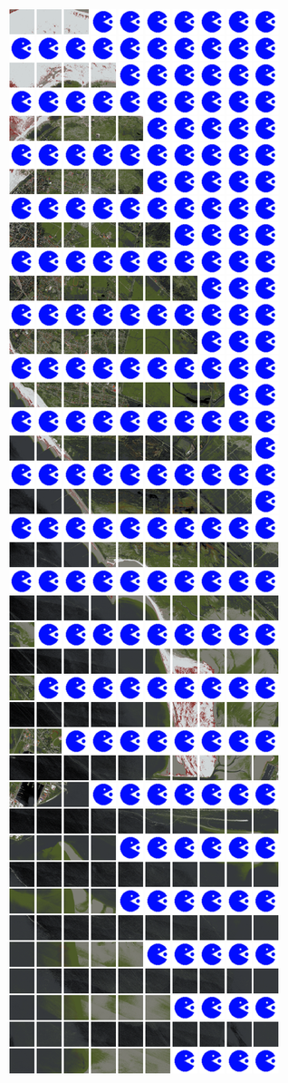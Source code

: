 <html>
<div>
<img src="https://github.com/HakkaTjakka/NL_TILE_MAP/blob/main/18/652/-1074/r.6520.-10740.png" height="44" width="44">
<img src="https://github.com/HakkaTjakka/NL_TILE_MAP/blob/main/18/652/-1074/r.6521.-10740.png" height="44" width="44">
<img src="https://github.com/HakkaTjakka/NL_TILE_MAP/blob/main/18/652/-1074/r.6522.-10740.png" height="44" width="44">
<img src="https://github.com/HakkaTjakka/NL_TILE_MAP/blob/main/source.png" height="44" width="44">
<img src="https://github.com/HakkaTjakka/NL_TILE_MAP/blob/main/source.png" height="44" width="44">
<img src="https://github.com/HakkaTjakka/NL_TILE_MAP/blob/main/source.png" height="44" width="44">
<img src="https://github.com/HakkaTjakka/NL_TILE_MAP/blob/main/source.png" height="44" width="44">
<img src="https://github.com/HakkaTjakka/NL_TILE_MAP/blob/main/source.png" height="44" width="44">
<img src="https://github.com/HakkaTjakka/NL_TILE_MAP/blob/main/source.png" height="44" width="44">
<img src="https://github.com/HakkaTjakka/NL_TILE_MAP/blob/main/source.png" height="44" width="44">
<img src="https://github.com/HakkaTjakka/NL_TILE_MAP/blob/main/source.png" height="44" width="44">
<img src="https://github.com/HakkaTjakka/NL_TILE_MAP/blob/main/source.png" height="44" width="44">
<img src="https://github.com/HakkaTjakka/NL_TILE_MAP/blob/main/source.png" height="44" width="44">
<img src="https://github.com/HakkaTjakka/NL_TILE_MAP/blob/main/source.png" height="44" width="44">
<img src="https://github.com/HakkaTjakka/NL_TILE_MAP/blob/main/source.png" height="44" width="44">
<img src="https://github.com/HakkaTjakka/NL_TILE_MAP/blob/main/source.png" height="44" width="44">
<img src="https://github.com/HakkaTjakka/NL_TILE_MAP/blob/main/source.png" height="44" width="44">
<img src="https://github.com/HakkaTjakka/NL_TILE_MAP/blob/main/source.png" height="44" width="44">
<img src="https://github.com/HakkaTjakka/NL_TILE_MAP/blob/main/source.png" height="44" width="44">
<img src="https://github.com/HakkaTjakka/NL_TILE_MAP/blob/main/source.png" height="44" width="44">
<br>
<img src="https://github.com/HakkaTjakka/NL_TILE_MAP/blob/main/18/652/-1074/r.6520.-10739.png" height="44" width="44">
<img src="https://github.com/HakkaTjakka/NL_TILE_MAP/blob/main/18/652/-1074/r.6521.-10739.png" height="44" width="44">
<img src="https://github.com/HakkaTjakka/NL_TILE_MAP/blob/main/18/652/-1074/r.6522.-10739.png" height="44" width="44">
<img src="https://github.com/HakkaTjakka/NL_TILE_MAP/blob/main/18/652/-1074/r.6523.-10739.png" height="44" width="44">
<img src="https://github.com/HakkaTjakka/NL_TILE_MAP/blob/main/source.png" height="44" width="44">
<img src="https://github.com/HakkaTjakka/NL_TILE_MAP/blob/main/source.png" height="44" width="44">
<img src="https://github.com/HakkaTjakka/NL_TILE_MAP/blob/main/source.png" height="44" width="44">
<img src="https://github.com/HakkaTjakka/NL_TILE_MAP/blob/main/source.png" height="44" width="44">
<img src="https://github.com/HakkaTjakka/NL_TILE_MAP/blob/main/source.png" height="44" width="44">
<img src="https://github.com/HakkaTjakka/NL_TILE_MAP/blob/main/source.png" height="44" width="44">
<img src="https://github.com/HakkaTjakka/NL_TILE_MAP/blob/main/source.png" height="44" width="44">
<img src="https://github.com/HakkaTjakka/NL_TILE_MAP/blob/main/source.png" height="44" width="44">
<img src="https://github.com/HakkaTjakka/NL_TILE_MAP/blob/main/source.png" height="44" width="44">
<img src="https://github.com/HakkaTjakka/NL_TILE_MAP/blob/main/source.png" height="44" width="44">
<img src="https://github.com/HakkaTjakka/NL_TILE_MAP/blob/main/source.png" height="44" width="44">
<img src="https://github.com/HakkaTjakka/NL_TILE_MAP/blob/main/source.png" height="44" width="44">
<img src="https://github.com/HakkaTjakka/NL_TILE_MAP/blob/main/source.png" height="44" width="44">
<img src="https://github.com/HakkaTjakka/NL_TILE_MAP/blob/main/source.png" height="44" width="44">
<img src="https://github.com/HakkaTjakka/NL_TILE_MAP/blob/main/source.png" height="44" width="44">
<img src="https://github.com/HakkaTjakka/NL_TILE_MAP/blob/main/source.png" height="44" width="44">
<br>
<img src="https://github.com/HakkaTjakka/NL_TILE_MAP/blob/main/18/652/-1074/r.6520.-10738.png" height="44" width="44">
<img src="https://github.com/HakkaTjakka/NL_TILE_MAP/blob/main/18/652/-1074/r.6521.-10738.png" height="44" width="44">
<img src="https://github.com/HakkaTjakka/NL_TILE_MAP/blob/main/18/652/-1074/r.6522.-10738.png" height="44" width="44">
<img src="https://github.com/HakkaTjakka/NL_TILE_MAP/blob/main/18/652/-1074/r.6523.-10738.png" height="44" width="44">
<img src="https://github.com/HakkaTjakka/NL_TILE_MAP/blob/main/18/652/-1074/r.6524.-10738.png" height="44" width="44">
<img src="https://github.com/HakkaTjakka/NL_TILE_MAP/blob/main/source.png" height="44" width="44">
<img src="https://github.com/HakkaTjakka/NL_TILE_MAP/blob/main/source.png" height="44" width="44">
<img src="https://github.com/HakkaTjakka/NL_TILE_MAP/blob/main/source.png" height="44" width="44">
<img src="https://github.com/HakkaTjakka/NL_TILE_MAP/blob/main/source.png" height="44" width="44">
<img src="https://github.com/HakkaTjakka/NL_TILE_MAP/blob/main/source.png" height="44" width="44">
<img src="https://github.com/HakkaTjakka/NL_TILE_MAP/blob/main/source.png" height="44" width="44">
<img src="https://github.com/HakkaTjakka/NL_TILE_MAP/blob/main/source.png" height="44" width="44">
<img src="https://github.com/HakkaTjakka/NL_TILE_MAP/blob/main/source.png" height="44" width="44">
<img src="https://github.com/HakkaTjakka/NL_TILE_MAP/blob/main/source.png" height="44" width="44">
<img src="https://github.com/HakkaTjakka/NL_TILE_MAP/blob/main/source.png" height="44" width="44">
<img src="https://github.com/HakkaTjakka/NL_TILE_MAP/blob/main/source.png" height="44" width="44">
<img src="https://github.com/HakkaTjakka/NL_TILE_MAP/blob/main/source.png" height="44" width="44">
<img src="https://github.com/HakkaTjakka/NL_TILE_MAP/blob/main/source.png" height="44" width="44">
<img src="https://github.com/HakkaTjakka/NL_TILE_MAP/blob/main/source.png" height="44" width="44">
<img src="https://github.com/HakkaTjakka/NL_TILE_MAP/blob/main/source.png" height="44" width="44">
<br>
<img src="https://github.com/HakkaTjakka/NL_TILE_MAP/blob/main/18/652/-1074/r.6520.-10737.png" height="44" width="44">
<img src="https://github.com/HakkaTjakka/NL_TILE_MAP/blob/main/18/652/-1074/r.6521.-10737.png" height="44" width="44">
<img src="https://github.com/HakkaTjakka/NL_TILE_MAP/blob/main/18/652/-1074/r.6522.-10737.png" height="44" width="44">
<img src="https://github.com/HakkaTjakka/NL_TILE_MAP/blob/main/18/652/-1074/r.6523.-10737.png" height="44" width="44">
<img src="https://github.com/HakkaTjakka/NL_TILE_MAP/blob/main/18/652/-1074/r.6524.-10737.png" height="44" width="44">
<img src="https://github.com/HakkaTjakka/NL_TILE_MAP/blob/main/source.png" height="44" width="44">
<img src="https://github.com/HakkaTjakka/NL_TILE_MAP/blob/main/source.png" height="44" width="44">
<img src="https://github.com/HakkaTjakka/NL_TILE_MAP/blob/main/source.png" height="44" width="44">
<img src="https://github.com/HakkaTjakka/NL_TILE_MAP/blob/main/source.png" height="44" width="44">
<img src="https://github.com/HakkaTjakka/NL_TILE_MAP/blob/main/source.png" height="44" width="44">
<img src="https://github.com/HakkaTjakka/NL_TILE_MAP/blob/main/source.png" height="44" width="44">
<img src="https://github.com/HakkaTjakka/NL_TILE_MAP/blob/main/source.png" height="44" width="44">
<img src="https://github.com/HakkaTjakka/NL_TILE_MAP/blob/main/source.png" height="44" width="44">
<img src="https://github.com/HakkaTjakka/NL_TILE_MAP/blob/main/source.png" height="44" width="44">
<img src="https://github.com/HakkaTjakka/NL_TILE_MAP/blob/main/source.png" height="44" width="44">
<img src="https://github.com/HakkaTjakka/NL_TILE_MAP/blob/main/source.png" height="44" width="44">
<img src="https://github.com/HakkaTjakka/NL_TILE_MAP/blob/main/source.png" height="44" width="44">
<img src="https://github.com/HakkaTjakka/NL_TILE_MAP/blob/main/source.png" height="44" width="44">
<img src="https://github.com/HakkaTjakka/NL_TILE_MAP/blob/main/source.png" height="44" width="44">
<img src="https://github.com/HakkaTjakka/NL_TILE_MAP/blob/main/source.png" height="44" width="44">
<br>
<img src="https://github.com/HakkaTjakka/NL_TILE_MAP/blob/main/18/652/-1074/r.6520.-10736.png" height="44" width="44">
<img src="https://github.com/HakkaTjakka/NL_TILE_MAP/blob/main/18/652/-1074/r.6521.-10736.png" height="44" width="44">
<img src="https://github.com/HakkaTjakka/NL_TILE_MAP/blob/main/18/652/-1074/r.6522.-10736.png" height="44" width="44">
<img src="https://github.com/HakkaTjakka/NL_TILE_MAP/blob/main/18/652/-1074/r.6523.-10736.png" height="44" width="44">
<img src="https://github.com/HakkaTjakka/NL_TILE_MAP/blob/main/18/652/-1074/r.6524.-10736.png" height="44" width="44">
<img src="https://github.com/HakkaTjakka/NL_TILE_MAP/blob/main/18/652/-1074/r.6525.-10736.png" height="44" width="44">
<img src="https://github.com/HakkaTjakka/NL_TILE_MAP/blob/main/source.png" height="44" width="44">
<img src="https://github.com/HakkaTjakka/NL_TILE_MAP/blob/main/source.png" height="44" width="44">
<img src="https://github.com/HakkaTjakka/NL_TILE_MAP/blob/main/source.png" height="44" width="44">
<img src="https://github.com/HakkaTjakka/NL_TILE_MAP/blob/main/source.png" height="44" width="44">
<img src="https://github.com/HakkaTjakka/NL_TILE_MAP/blob/main/source.png" height="44" width="44">
<img src="https://github.com/HakkaTjakka/NL_TILE_MAP/blob/main/source.png" height="44" width="44">
<img src="https://github.com/HakkaTjakka/NL_TILE_MAP/blob/main/source.png" height="44" width="44">
<img src="https://github.com/HakkaTjakka/NL_TILE_MAP/blob/main/source.png" height="44" width="44">
<img src="https://github.com/HakkaTjakka/NL_TILE_MAP/blob/main/source.png" height="44" width="44">
<img src="https://github.com/HakkaTjakka/NL_TILE_MAP/blob/main/source.png" height="44" width="44">
<img src="https://github.com/HakkaTjakka/NL_TILE_MAP/blob/main/source.png" height="44" width="44">
<img src="https://github.com/HakkaTjakka/NL_TILE_MAP/blob/main/source.png" height="44" width="44">
<img src="https://github.com/HakkaTjakka/NL_TILE_MAP/blob/main/source.png" height="44" width="44">
<img src="https://github.com/HakkaTjakka/NL_TILE_MAP/blob/main/source.png" height="44" width="44">
<br>
<img src="https://github.com/HakkaTjakka/NL_TILE_MAP/blob/main/18/652/-1074/r.6520.-10735.png" height="44" width="44">
<img src="https://github.com/HakkaTjakka/NL_TILE_MAP/blob/main/18/652/-1074/r.6521.-10735.png" height="44" width="44">
<img src="https://github.com/HakkaTjakka/NL_TILE_MAP/blob/main/18/652/-1074/r.6522.-10735.png" height="44" width="44">
<img src="https://github.com/HakkaTjakka/NL_TILE_MAP/blob/main/18/652/-1074/r.6523.-10735.png" height="44" width="44">
<img src="https://github.com/HakkaTjakka/NL_TILE_MAP/blob/main/18/652/-1074/r.6524.-10735.png" height="44" width="44">
<img src="https://github.com/HakkaTjakka/NL_TILE_MAP/blob/main/18/652/-1074/r.6525.-10735.png" height="44" width="44">
<img src="https://github.com/HakkaTjakka/NL_TILE_MAP/blob/main/18/652/-1074/r.6526.-10735.png" height="44" width="44">
<img src="https://github.com/HakkaTjakka/NL_TILE_MAP/blob/main/source.png" height="44" width="44">
<img src="https://github.com/HakkaTjakka/NL_TILE_MAP/blob/main/source.png" height="44" width="44">
<img src="https://github.com/HakkaTjakka/NL_TILE_MAP/blob/main/source.png" height="44" width="44">
<img src="https://github.com/HakkaTjakka/NL_TILE_MAP/blob/main/source.png" height="44" width="44">
<img src="https://github.com/HakkaTjakka/NL_TILE_MAP/blob/main/source.png" height="44" width="44">
<img src="https://github.com/HakkaTjakka/NL_TILE_MAP/blob/main/source.png" height="44" width="44">
<img src="https://github.com/HakkaTjakka/NL_TILE_MAP/blob/main/source.png" height="44" width="44">
<img src="https://github.com/HakkaTjakka/NL_TILE_MAP/blob/main/source.png" height="44" width="44">
<img src="https://github.com/HakkaTjakka/NL_TILE_MAP/blob/main/source.png" height="44" width="44">
<img src="https://github.com/HakkaTjakka/NL_TILE_MAP/blob/main/source.png" height="44" width="44">
<img src="https://github.com/HakkaTjakka/NL_TILE_MAP/blob/main/source.png" height="44" width="44">
<img src="https://github.com/HakkaTjakka/NL_TILE_MAP/blob/main/source.png" height="44" width="44">
<img src="https://github.com/HakkaTjakka/NL_TILE_MAP/blob/main/source.png" height="44" width="44">
<br>
<img src="https://github.com/HakkaTjakka/NL_TILE_MAP/blob/main/18/652/-1074/r.6520.-10734.png" height="44" width="44">
<img src="https://github.com/HakkaTjakka/NL_TILE_MAP/blob/main/18/652/-1074/r.6521.-10734.png" height="44" width="44">
<img src="https://github.com/HakkaTjakka/NL_TILE_MAP/blob/main/18/652/-1074/r.6522.-10734.png" height="44" width="44">
<img src="https://github.com/HakkaTjakka/NL_TILE_MAP/blob/main/18/652/-1074/r.6523.-10734.png" height="44" width="44">
<img src="https://github.com/HakkaTjakka/NL_TILE_MAP/blob/main/18/652/-1074/r.6524.-10734.png" height="44" width="44">
<img src="https://github.com/HakkaTjakka/NL_TILE_MAP/blob/main/18/652/-1074/r.6525.-10734.png" height="44" width="44">
<img src="https://github.com/HakkaTjakka/NL_TILE_MAP/blob/main/18/652/-1074/r.6526.-10734.png" height="44" width="44">
<img src="https://github.com/HakkaTjakka/NL_TILE_MAP/blob/main/source.png" height="44" width="44">
<img src="https://github.com/HakkaTjakka/NL_TILE_MAP/blob/main/source.png" height="44" width="44">
<img src="https://github.com/HakkaTjakka/NL_TILE_MAP/blob/main/source.png" height="44" width="44">
<img src="https://github.com/HakkaTjakka/NL_TILE_MAP/blob/main/source.png" height="44" width="44">
<img src="https://github.com/HakkaTjakka/NL_TILE_MAP/blob/main/source.png" height="44" width="44">
<img src="https://github.com/HakkaTjakka/NL_TILE_MAP/blob/main/source.png" height="44" width="44">
<img src="https://github.com/HakkaTjakka/NL_TILE_MAP/blob/main/source.png" height="44" width="44">
<img src="https://github.com/HakkaTjakka/NL_TILE_MAP/blob/main/source.png" height="44" width="44">
<img src="https://github.com/HakkaTjakka/NL_TILE_MAP/blob/main/source.png" height="44" width="44">
<img src="https://github.com/HakkaTjakka/NL_TILE_MAP/blob/main/source.png" height="44" width="44">
<img src="https://github.com/HakkaTjakka/NL_TILE_MAP/blob/main/source.png" height="44" width="44">
<img src="https://github.com/HakkaTjakka/NL_TILE_MAP/blob/main/source.png" height="44" width="44">
<img src="https://github.com/HakkaTjakka/NL_TILE_MAP/blob/main/source.png" height="44" width="44">
<br>
<img src="https://github.com/HakkaTjakka/NL_TILE_MAP/blob/main/18/652/-1074/r.6520.-10733.png" height="44" width="44">
<img src="https://github.com/HakkaTjakka/NL_TILE_MAP/blob/main/18/652/-1074/r.6521.-10733.png" height="44" width="44">
<img src="https://github.com/HakkaTjakka/NL_TILE_MAP/blob/main/18/652/-1074/r.6522.-10733.png" height="44" width="44">
<img src="https://github.com/HakkaTjakka/NL_TILE_MAP/blob/main/18/652/-1074/r.6523.-10733.png" height="44" width="44">
<img src="https://github.com/HakkaTjakka/NL_TILE_MAP/blob/main/18/652/-1074/r.6524.-10733.png" height="44" width="44">
<img src="https://github.com/HakkaTjakka/NL_TILE_MAP/blob/main/18/652/-1074/r.6525.-10733.png" height="44" width="44">
<img src="https://github.com/HakkaTjakka/NL_TILE_MAP/blob/main/18/652/-1074/r.6526.-10733.png" height="44" width="44">
<img src="https://github.com/HakkaTjakka/NL_TILE_MAP/blob/main/18/652/-1074/r.6527.-10733.png" height="44" width="44">
<img src="https://github.com/HakkaTjakka/NL_TILE_MAP/blob/main/source.png" height="44" width="44">
<img src="https://github.com/HakkaTjakka/NL_TILE_MAP/blob/main/source.png" height="44" width="44">
<img src="https://github.com/HakkaTjakka/NL_TILE_MAP/blob/main/source.png" height="44" width="44">
<img src="https://github.com/HakkaTjakka/NL_TILE_MAP/blob/main/source.png" height="44" width="44">
<img src="https://github.com/HakkaTjakka/NL_TILE_MAP/blob/main/source.png" height="44" width="44">
<img src="https://github.com/HakkaTjakka/NL_TILE_MAP/blob/main/source.png" height="44" width="44">
<img src="https://github.com/HakkaTjakka/NL_TILE_MAP/blob/main/source.png" height="44" width="44">
<img src="https://github.com/HakkaTjakka/NL_TILE_MAP/blob/main/source.png" height="44" width="44">
<img src="https://github.com/HakkaTjakka/NL_TILE_MAP/blob/main/source.png" height="44" width="44">
<img src="https://github.com/HakkaTjakka/NL_TILE_MAP/blob/main/source.png" height="44" width="44">
<img src="https://github.com/HakkaTjakka/NL_TILE_MAP/blob/main/source.png" height="44" width="44">
<img src="https://github.com/HakkaTjakka/NL_TILE_MAP/blob/main/source.png" height="44" width="44">
<br>
<img src="https://github.com/HakkaTjakka/NL_TILE_MAP/blob/main/18/652/-1074/r.6520.-10732.png" height="44" width="44">
<img src="https://github.com/HakkaTjakka/NL_TILE_MAP/blob/main/18/652/-1074/r.6521.-10732.png" height="44" width="44">
<img src="https://github.com/HakkaTjakka/NL_TILE_MAP/blob/main/18/652/-1074/r.6522.-10732.png" height="44" width="44">
<img src="https://github.com/HakkaTjakka/NL_TILE_MAP/blob/main/18/652/-1074/r.6523.-10732.png" height="44" width="44">
<img src="https://github.com/HakkaTjakka/NL_TILE_MAP/blob/main/18/652/-1074/r.6524.-10732.png" height="44" width="44">
<img src="https://github.com/HakkaTjakka/NL_TILE_MAP/blob/main/18/652/-1074/r.6525.-10732.png" height="44" width="44">
<img src="https://github.com/HakkaTjakka/NL_TILE_MAP/blob/main/18/652/-1074/r.6526.-10732.png" height="44" width="44">
<img src="https://github.com/HakkaTjakka/NL_TILE_MAP/blob/main/18/652/-1074/r.6527.-10732.png" height="44" width="44">
<img src="https://github.com/HakkaTjakka/NL_TILE_MAP/blob/main/18/652/-1074/r.6528.-10732.png" height="44" width="44">
<img src="https://github.com/HakkaTjakka/NL_TILE_MAP/blob/main/source.png" height="44" width="44">
<img src="https://github.com/HakkaTjakka/NL_TILE_MAP/blob/main/source.png" height="44" width="44">
<img src="https://github.com/HakkaTjakka/NL_TILE_MAP/blob/main/source.png" height="44" width="44">
<img src="https://github.com/HakkaTjakka/NL_TILE_MAP/blob/main/source.png" height="44" width="44">
<img src="https://github.com/HakkaTjakka/NL_TILE_MAP/blob/main/source.png" height="44" width="44">
<img src="https://github.com/HakkaTjakka/NL_TILE_MAP/blob/main/source.png" height="44" width="44">
<img src="https://github.com/HakkaTjakka/NL_TILE_MAP/blob/main/source.png" height="44" width="44">
<img src="https://github.com/HakkaTjakka/NL_TILE_MAP/blob/main/source.png" height="44" width="44">
<img src="https://github.com/HakkaTjakka/NL_TILE_MAP/blob/main/source.png" height="44" width="44">
<img src="https://github.com/HakkaTjakka/NL_TILE_MAP/blob/main/source.png" height="44" width="44">
<img src="https://github.com/HakkaTjakka/NL_TILE_MAP/blob/main/source.png" height="44" width="44">
<br>
<img src="https://github.com/HakkaTjakka/NL_TILE_MAP/blob/main/18/652/-1074/r.6520.-10731.png" height="44" width="44">
<img src="https://github.com/HakkaTjakka/NL_TILE_MAP/blob/main/18/652/-1074/r.6521.-10731.png" height="44" width="44">
<img src="https://github.com/HakkaTjakka/NL_TILE_MAP/blob/main/18/652/-1074/r.6522.-10731.png" height="44" width="44">
<img src="https://github.com/HakkaTjakka/NL_TILE_MAP/blob/main/18/652/-1074/r.6523.-10731.png" height="44" width="44">
<img src="https://github.com/HakkaTjakka/NL_TILE_MAP/blob/main/18/652/-1074/r.6524.-10731.png" height="44" width="44">
<img src="https://github.com/HakkaTjakka/NL_TILE_MAP/blob/main/18/652/-1074/r.6525.-10731.png" height="44" width="44">
<img src="https://github.com/HakkaTjakka/NL_TILE_MAP/blob/main/18/652/-1074/r.6526.-10731.png" height="44" width="44">
<img src="https://github.com/HakkaTjakka/NL_TILE_MAP/blob/main/18/652/-1074/r.6527.-10731.png" height="44" width="44">
<img src="https://github.com/HakkaTjakka/NL_TILE_MAP/blob/main/18/652/-1074/r.6528.-10731.png" height="44" width="44">
<img src="https://github.com/HakkaTjakka/NL_TILE_MAP/blob/main/source.png" height="44" width="44">
<img src="https://github.com/HakkaTjakka/NL_TILE_MAP/blob/main/source.png" height="44" width="44">
<img src="https://github.com/HakkaTjakka/NL_TILE_MAP/blob/main/source.png" height="44" width="44">
<img src="https://github.com/HakkaTjakka/NL_TILE_MAP/blob/main/source.png" height="44" width="44">
<img src="https://github.com/HakkaTjakka/NL_TILE_MAP/blob/main/source.png" height="44" width="44">
<img src="https://github.com/HakkaTjakka/NL_TILE_MAP/blob/main/source.png" height="44" width="44">
<img src="https://github.com/HakkaTjakka/NL_TILE_MAP/blob/main/source.png" height="44" width="44">
<img src="https://github.com/HakkaTjakka/NL_TILE_MAP/blob/main/source.png" height="44" width="44">
<img src="https://github.com/HakkaTjakka/NL_TILE_MAP/blob/main/source.png" height="44" width="44">
<img src="https://github.com/HakkaTjakka/NL_TILE_MAP/blob/main/source.png" height="44" width="44">
<img src="https://github.com/HakkaTjakka/NL_TILE_MAP/blob/main/source.png" height="44" width="44">
<br>
<img src="https://github.com/HakkaTjakka/NL_TILE_MAP/blob/main/18/652/-1073/r.6520.-10730.png" height="44" width="44">
<img src="https://github.com/HakkaTjakka/NL_TILE_MAP/blob/main/18/652/-1073/r.6521.-10730.png" height="44" width="44">
<img src="https://github.com/HakkaTjakka/NL_TILE_MAP/blob/main/18/652/-1073/r.6522.-10730.png" height="44" width="44">
<img src="https://github.com/HakkaTjakka/NL_TILE_MAP/blob/main/18/652/-1073/r.6523.-10730.png" height="44" width="44">
<img src="https://github.com/HakkaTjakka/NL_TILE_MAP/blob/main/18/652/-1073/r.6524.-10730.png" height="44" width="44">
<img src="https://github.com/HakkaTjakka/NL_TILE_MAP/blob/main/18/652/-1073/r.6525.-10730.png" height="44" width="44">
<img src="https://github.com/HakkaTjakka/NL_TILE_MAP/blob/main/18/652/-1073/r.6526.-10730.png" height="44" width="44">
<img src="https://github.com/HakkaTjakka/NL_TILE_MAP/blob/main/18/652/-1073/r.6527.-10730.png" height="44" width="44">
<img src="https://github.com/HakkaTjakka/NL_TILE_MAP/blob/main/18/652/-1073/r.6528.-10730.png" height="44" width="44">
<img src="https://github.com/HakkaTjakka/NL_TILE_MAP/blob/main/18/652/-1073/r.6529.-10730.png" height="44" width="44">
<img src="https://github.com/HakkaTjakka/NL_TILE_MAP/blob/main/source.png" height="44" width="44">
<img src="https://github.com/HakkaTjakka/NL_TILE_MAP/blob/main/source.png" height="44" width="44">
<img src="https://github.com/HakkaTjakka/NL_TILE_MAP/blob/main/source.png" height="44" width="44">
<img src="https://github.com/HakkaTjakka/NL_TILE_MAP/blob/main/source.png" height="44" width="44">
<img src="https://github.com/HakkaTjakka/NL_TILE_MAP/blob/main/source.png" height="44" width="44">
<img src="https://github.com/HakkaTjakka/NL_TILE_MAP/blob/main/source.png" height="44" width="44">
<img src="https://github.com/HakkaTjakka/NL_TILE_MAP/blob/main/source.png" height="44" width="44">
<img src="https://github.com/HakkaTjakka/NL_TILE_MAP/blob/main/source.png" height="44" width="44">
<img src="https://github.com/HakkaTjakka/NL_TILE_MAP/blob/main/source.png" height="44" width="44">
<img src="https://github.com/HakkaTjakka/NL_TILE_MAP/blob/main/source.png" height="44" width="44">
<br>
<img src="https://github.com/HakkaTjakka/NL_TILE_MAP/blob/main/18/652/-1073/r.6520.-10729.png" height="44" width="44">
<img src="https://github.com/HakkaTjakka/NL_TILE_MAP/blob/main/18/652/-1073/r.6521.-10729.png" height="44" width="44">
<img src="https://github.com/HakkaTjakka/NL_TILE_MAP/blob/main/18/652/-1073/r.6522.-10729.png" height="44" width="44">
<img src="https://github.com/HakkaTjakka/NL_TILE_MAP/blob/main/18/652/-1073/r.6523.-10729.png" height="44" width="44">
<img src="https://github.com/HakkaTjakka/NL_TILE_MAP/blob/main/18/652/-1073/r.6524.-10729.png" height="44" width="44">
<img src="https://github.com/HakkaTjakka/NL_TILE_MAP/blob/main/18/652/-1073/r.6525.-10729.png" height="44" width="44">
<img src="https://github.com/HakkaTjakka/NL_TILE_MAP/blob/main/18/652/-1073/r.6526.-10729.png" height="44" width="44">
<img src="https://github.com/HakkaTjakka/NL_TILE_MAP/blob/main/18/652/-1073/r.6527.-10729.png" height="44" width="44">
<img src="https://github.com/HakkaTjakka/NL_TILE_MAP/blob/main/18/652/-1073/r.6528.-10729.png" height="44" width="44">
<img src="https://github.com/HakkaTjakka/NL_TILE_MAP/blob/main/18/652/-1073/r.6529.-10729.png" height="44" width="44">
<img src="https://github.com/HakkaTjakka/NL_TILE_MAP/blob/main/18/653/-1073/r.6530.-10729.png" height="44" width="44">
<img src="https://github.com/HakkaTjakka/NL_TILE_MAP/blob/main/source.png" height="44" width="44">
<img src="https://github.com/HakkaTjakka/NL_TILE_MAP/blob/main/source.png" height="44" width="44">
<img src="https://github.com/HakkaTjakka/NL_TILE_MAP/blob/main/source.png" height="44" width="44">
<img src="https://github.com/HakkaTjakka/NL_TILE_MAP/blob/main/source.png" height="44" width="44">
<img src="https://github.com/HakkaTjakka/NL_TILE_MAP/blob/main/source.png" height="44" width="44">
<img src="https://github.com/HakkaTjakka/NL_TILE_MAP/blob/main/source.png" height="44" width="44">
<img src="https://github.com/HakkaTjakka/NL_TILE_MAP/blob/main/source.png" height="44" width="44">
<img src="https://github.com/HakkaTjakka/NL_TILE_MAP/blob/main/source.png" height="44" width="44">
<img src="https://github.com/HakkaTjakka/NL_TILE_MAP/blob/main/source.png" height="44" width="44">
<br>
<img src="https://github.com/HakkaTjakka/NL_TILE_MAP/blob/main/18/652/-1073/r.6520.-10728.png" height="44" width="44">
<img src="https://github.com/HakkaTjakka/NL_TILE_MAP/blob/main/18/652/-1073/r.6521.-10728.png" height="44" width="44">
<img src="https://github.com/HakkaTjakka/NL_TILE_MAP/blob/main/18/652/-1073/r.6522.-10728.png" height="44" width="44">
<img src="https://github.com/HakkaTjakka/NL_TILE_MAP/blob/main/18/652/-1073/r.6523.-10728.png" height="44" width="44">
<img src="https://github.com/HakkaTjakka/NL_TILE_MAP/blob/main/18/652/-1073/r.6524.-10728.png" height="44" width="44">
<img src="https://github.com/HakkaTjakka/NL_TILE_MAP/blob/main/18/652/-1073/r.6525.-10728.png" height="44" width="44">
<img src="https://github.com/HakkaTjakka/NL_TILE_MAP/blob/main/18/652/-1073/r.6526.-10728.png" height="44" width="44">
<img src="https://github.com/HakkaTjakka/NL_TILE_MAP/blob/main/18/652/-1073/r.6527.-10728.png" height="44" width="44">
<img src="https://github.com/HakkaTjakka/NL_TILE_MAP/blob/main/18/652/-1073/r.6528.-10728.png" height="44" width="44">
<img src="https://github.com/HakkaTjakka/NL_TILE_MAP/blob/main/18/652/-1073/r.6529.-10728.png" height="44" width="44">
<img src="https://github.com/HakkaTjakka/NL_TILE_MAP/blob/main/18/653/-1073/r.6530.-10728.png" height="44" width="44">
<img src="https://github.com/HakkaTjakka/NL_TILE_MAP/blob/main/source.png" height="44" width="44">
<img src="https://github.com/HakkaTjakka/NL_TILE_MAP/blob/main/source.png" height="44" width="44">
<img src="https://github.com/HakkaTjakka/NL_TILE_MAP/blob/main/source.png" height="44" width="44">
<img src="https://github.com/HakkaTjakka/NL_TILE_MAP/blob/main/source.png" height="44" width="44">
<img src="https://github.com/HakkaTjakka/NL_TILE_MAP/blob/main/source.png" height="44" width="44">
<img src="https://github.com/HakkaTjakka/NL_TILE_MAP/blob/main/source.png" height="44" width="44">
<img src="https://github.com/HakkaTjakka/NL_TILE_MAP/blob/main/source.png" height="44" width="44">
<img src="https://github.com/HakkaTjakka/NL_TILE_MAP/blob/main/source.png" height="44" width="44">
<img src="https://github.com/HakkaTjakka/NL_TILE_MAP/blob/main/source.png" height="44" width="44">
<br>
<img src="https://github.com/HakkaTjakka/NL_TILE_MAP/blob/main/18/652/-1073/r.6520.-10727.png" height="44" width="44">
<img src="https://github.com/HakkaTjakka/NL_TILE_MAP/blob/main/18/652/-1073/r.6521.-10727.png" height="44" width="44">
<img src="https://github.com/HakkaTjakka/NL_TILE_MAP/blob/main/18/652/-1073/r.6522.-10727.png" height="44" width="44">
<img src="https://github.com/HakkaTjakka/NL_TILE_MAP/blob/main/18/652/-1073/r.6523.-10727.png" height="44" width="44">
<img src="https://github.com/HakkaTjakka/NL_TILE_MAP/blob/main/18/652/-1073/r.6524.-10727.png" height="44" width="44">
<img src="https://github.com/HakkaTjakka/NL_TILE_MAP/blob/main/18/652/-1073/r.6525.-10727.png" height="44" width="44">
<img src="https://github.com/HakkaTjakka/NL_TILE_MAP/blob/main/18/652/-1073/r.6526.-10727.png" height="44" width="44">
<img src="https://github.com/HakkaTjakka/NL_TILE_MAP/blob/main/18/652/-1073/r.6527.-10727.png" height="44" width="44">
<img src="https://github.com/HakkaTjakka/NL_TILE_MAP/blob/main/18/652/-1073/r.6528.-10727.png" height="44" width="44">
<img src="https://github.com/HakkaTjakka/NL_TILE_MAP/blob/main/18/652/-1073/r.6529.-10727.png" height="44" width="44">
<img src="https://github.com/HakkaTjakka/NL_TILE_MAP/blob/main/18/653/-1073/r.6530.-10727.png" height="44" width="44">
<img src="https://github.com/HakkaTjakka/NL_TILE_MAP/blob/main/18/653/-1073/r.6531.-10727.png" height="44" width="44">
<img src="https://github.com/HakkaTjakka/NL_TILE_MAP/blob/main/source.png" height="44" width="44">
<img src="https://github.com/HakkaTjakka/NL_TILE_MAP/blob/main/source.png" height="44" width="44">
<img src="https://github.com/HakkaTjakka/NL_TILE_MAP/blob/main/source.png" height="44" width="44">
<img src="https://github.com/HakkaTjakka/NL_TILE_MAP/blob/main/source.png" height="44" width="44">
<img src="https://github.com/HakkaTjakka/NL_TILE_MAP/blob/main/source.png" height="44" width="44">
<img src="https://github.com/HakkaTjakka/NL_TILE_MAP/blob/main/source.png" height="44" width="44">
<img src="https://github.com/HakkaTjakka/NL_TILE_MAP/blob/main/source.png" height="44" width="44">
<img src="https://github.com/HakkaTjakka/NL_TILE_MAP/blob/main/source.png" height="44" width="44">
<br>
<img src="https://github.com/HakkaTjakka/NL_TILE_MAP/blob/main/18/652/-1073/r.6520.-10726.png" height="44" width="44">
<img src="https://github.com/HakkaTjakka/NL_TILE_MAP/blob/main/18/652/-1073/r.6521.-10726.png" height="44" width="44">
<img src="https://github.com/HakkaTjakka/NL_TILE_MAP/blob/main/18/652/-1073/r.6522.-10726.png" height="44" width="44">
<img src="https://github.com/HakkaTjakka/NL_TILE_MAP/blob/main/18/652/-1073/r.6523.-10726.png" height="44" width="44">
<img src="https://github.com/HakkaTjakka/NL_TILE_MAP/blob/main/18/652/-1073/r.6524.-10726.png" height="44" width="44">
<img src="https://github.com/HakkaTjakka/NL_TILE_MAP/blob/main/18/652/-1073/r.6525.-10726.png" height="44" width="44">
<img src="https://github.com/HakkaTjakka/NL_TILE_MAP/blob/main/18/652/-1073/r.6526.-10726.png" height="44" width="44">
<img src="https://github.com/HakkaTjakka/NL_TILE_MAP/blob/main/18/652/-1073/r.6527.-10726.png" height="44" width="44">
<img src="https://github.com/HakkaTjakka/NL_TILE_MAP/blob/main/18/652/-1073/r.6528.-10726.png" height="44" width="44">
<img src="https://github.com/HakkaTjakka/NL_TILE_MAP/blob/main/18/652/-1073/r.6529.-10726.png" height="44" width="44">
<img src="https://github.com/HakkaTjakka/NL_TILE_MAP/blob/main/18/653/-1073/r.6530.-10726.png" height="44" width="44">
<img src="https://github.com/HakkaTjakka/NL_TILE_MAP/blob/main/18/653/-1073/r.6531.-10726.png" height="44" width="44">
<img src="https://github.com/HakkaTjakka/NL_TILE_MAP/blob/main/18/653/-1073/r.6532.-10726.png" height="44" width="44">
<img src="https://github.com/HakkaTjakka/NL_TILE_MAP/blob/main/source.png" height="44" width="44">
<img src="https://github.com/HakkaTjakka/NL_TILE_MAP/blob/main/source.png" height="44" width="44">
<img src="https://github.com/HakkaTjakka/NL_TILE_MAP/blob/main/source.png" height="44" width="44">
<img src="https://github.com/HakkaTjakka/NL_TILE_MAP/blob/main/source.png" height="44" width="44">
<img src="https://github.com/HakkaTjakka/NL_TILE_MAP/blob/main/source.png" height="44" width="44">
<img src="https://github.com/HakkaTjakka/NL_TILE_MAP/blob/main/source.png" height="44" width="44">
<img src="https://github.com/HakkaTjakka/NL_TILE_MAP/blob/main/source.png" height="44" width="44">
<br>
<img src="https://github.com/HakkaTjakka/NL_TILE_MAP/blob/main/18/652/-1073/r.6520.-10725.png" height="44" width="44">
<img src="https://github.com/HakkaTjakka/NL_TILE_MAP/blob/main/18/652/-1073/r.6521.-10725.png" height="44" width="44">
<img src="https://github.com/HakkaTjakka/NL_TILE_MAP/blob/main/18/652/-1073/r.6522.-10725.png" height="44" width="44">
<img src="https://github.com/HakkaTjakka/NL_TILE_MAP/blob/main/18/652/-1073/r.6523.-10725.png" height="44" width="44">
<img src="https://github.com/HakkaTjakka/NL_TILE_MAP/blob/main/18/652/-1073/r.6524.-10725.png" height="44" width="44">
<img src="https://github.com/HakkaTjakka/NL_TILE_MAP/blob/main/18/652/-1073/r.6525.-10725.png" height="44" width="44">
<img src="https://github.com/HakkaTjakka/NL_TILE_MAP/blob/main/18/652/-1073/r.6526.-10725.png" height="44" width="44">
<img src="https://github.com/HakkaTjakka/NL_TILE_MAP/blob/main/18/652/-1073/r.6527.-10725.png" height="44" width="44">
<img src="https://github.com/HakkaTjakka/NL_TILE_MAP/blob/main/18/652/-1073/r.6528.-10725.png" height="44" width="44">
<img src="https://github.com/HakkaTjakka/NL_TILE_MAP/blob/main/18/652/-1073/r.6529.-10725.png" height="44" width="44">
<img src="https://github.com/HakkaTjakka/NL_TILE_MAP/blob/main/18/653/-1073/r.6530.-10725.png" height="44" width="44">
<img src="https://github.com/HakkaTjakka/NL_TILE_MAP/blob/main/18/653/-1073/r.6531.-10725.png" height="44" width="44">
<img src="https://github.com/HakkaTjakka/NL_TILE_MAP/blob/main/18/653/-1073/r.6532.-10725.png" height="44" width="44">
<img src="https://github.com/HakkaTjakka/NL_TILE_MAP/blob/main/18/653/-1073/r.6533.-10725.png" height="44" width="44">
<img src="https://github.com/HakkaTjakka/NL_TILE_MAP/blob/main/source.png" height="44" width="44">
<img src="https://github.com/HakkaTjakka/NL_TILE_MAP/blob/main/source.png" height="44" width="44">
<img src="https://github.com/HakkaTjakka/NL_TILE_MAP/blob/main/source.png" height="44" width="44">
<img src="https://github.com/HakkaTjakka/NL_TILE_MAP/blob/main/source.png" height="44" width="44">
<img src="https://github.com/HakkaTjakka/NL_TILE_MAP/blob/main/source.png" height="44" width="44">
<img src="https://github.com/HakkaTjakka/NL_TILE_MAP/blob/main/source.png" height="44" width="44">
<br>
<img src="https://github.com/HakkaTjakka/NL_TILE_MAP/blob/main/18/652/-1073/r.6520.-10724.png" height="44" width="44">
<img src="https://github.com/HakkaTjakka/NL_TILE_MAP/blob/main/18/652/-1073/r.6521.-10724.png" height="44" width="44">
<img src="https://github.com/HakkaTjakka/NL_TILE_MAP/blob/main/18/652/-1073/r.6522.-10724.png" height="44" width="44">
<img src="https://github.com/HakkaTjakka/NL_TILE_MAP/blob/main/18/652/-1073/r.6523.-10724.png" height="44" width="44">
<img src="https://github.com/HakkaTjakka/NL_TILE_MAP/blob/main/18/652/-1073/r.6524.-10724.png" height="44" width="44">
<img src="https://github.com/HakkaTjakka/NL_TILE_MAP/blob/main/18/652/-1073/r.6525.-10724.png" height="44" width="44">
<img src="https://github.com/HakkaTjakka/NL_TILE_MAP/blob/main/18/652/-1073/r.6526.-10724.png" height="44" width="44">
<img src="https://github.com/HakkaTjakka/NL_TILE_MAP/blob/main/18/652/-1073/r.6527.-10724.png" height="44" width="44">
<img src="https://github.com/HakkaTjakka/NL_TILE_MAP/blob/main/18/652/-1073/r.6528.-10724.png" height="44" width="44">
<img src="https://github.com/HakkaTjakka/NL_TILE_MAP/blob/main/18/652/-1073/r.6529.-10724.png" height="44" width="44">
<img src="https://github.com/HakkaTjakka/NL_TILE_MAP/blob/main/18/653/-1073/r.6530.-10724.png" height="44" width="44">
<img src="https://github.com/HakkaTjakka/NL_TILE_MAP/blob/main/18/653/-1073/r.6531.-10724.png" height="44" width="44">
<img src="https://github.com/HakkaTjakka/NL_TILE_MAP/blob/main/18/653/-1073/r.6532.-10724.png" height="44" width="44">
<img src="https://github.com/HakkaTjakka/NL_TILE_MAP/blob/main/18/653/-1073/r.6533.-10724.png" height="44" width="44">
<img src="https://github.com/HakkaTjakka/NL_TILE_MAP/blob/main/source.png" height="44" width="44">
<img src="https://github.com/HakkaTjakka/NL_TILE_MAP/blob/main/source.png" height="44" width="44">
<img src="https://github.com/HakkaTjakka/NL_TILE_MAP/blob/main/source.png" height="44" width="44">
<img src="https://github.com/HakkaTjakka/NL_TILE_MAP/blob/main/source.png" height="44" width="44">
<img src="https://github.com/HakkaTjakka/NL_TILE_MAP/blob/main/source.png" height="44" width="44">
<img src="https://github.com/HakkaTjakka/NL_TILE_MAP/blob/main/source.png" height="44" width="44">
<br>
<img src="https://github.com/HakkaTjakka/NL_TILE_MAP/blob/main/18/652/-1073/r.6520.-10723.png" height="44" width="44">
<img src="https://github.com/HakkaTjakka/NL_TILE_MAP/blob/main/18/652/-1073/r.6521.-10723.png" height="44" width="44">
<img src="https://github.com/HakkaTjakka/NL_TILE_MAP/blob/main/18/652/-1073/r.6522.-10723.png" height="44" width="44">
<img src="https://github.com/HakkaTjakka/NL_TILE_MAP/blob/main/18/652/-1073/r.6523.-10723.png" height="44" width="44">
<img src="https://github.com/HakkaTjakka/NL_TILE_MAP/blob/main/18/652/-1073/r.6524.-10723.png" height="44" width="44">
<img src="https://github.com/HakkaTjakka/NL_TILE_MAP/blob/main/18/652/-1073/r.6525.-10723.png" height="44" width="44">
<img src="https://github.com/HakkaTjakka/NL_TILE_MAP/blob/main/18/652/-1073/r.6526.-10723.png" height="44" width="44">
<img src="https://github.com/HakkaTjakka/NL_TILE_MAP/blob/main/18/652/-1073/r.6527.-10723.png" height="44" width="44">
<img src="https://github.com/HakkaTjakka/NL_TILE_MAP/blob/main/18/652/-1073/r.6528.-10723.png" height="44" width="44">
<img src="https://github.com/HakkaTjakka/NL_TILE_MAP/blob/main/18/652/-1073/r.6529.-10723.png" height="44" width="44">
<img src="https://github.com/HakkaTjakka/NL_TILE_MAP/blob/main/18/653/-1073/r.6530.-10723.png" height="44" width="44">
<img src="https://github.com/HakkaTjakka/NL_TILE_MAP/blob/main/18/653/-1073/r.6531.-10723.png" height="44" width="44">
<img src="https://github.com/HakkaTjakka/NL_TILE_MAP/blob/main/18/653/-1073/r.6532.-10723.png" height="44" width="44">
<img src="https://github.com/HakkaTjakka/NL_TILE_MAP/blob/main/18/653/-1073/r.6533.-10723.png" height="44" width="44">
<img src="https://github.com/HakkaTjakka/NL_TILE_MAP/blob/main/18/653/-1073/r.6534.-10723.png" height="44" width="44">
<img src="https://github.com/HakkaTjakka/NL_TILE_MAP/blob/main/source.png" height="44" width="44">
<img src="https://github.com/HakkaTjakka/NL_TILE_MAP/blob/main/source.png" height="44" width="44">
<img src="https://github.com/HakkaTjakka/NL_TILE_MAP/blob/main/source.png" height="44" width="44">
<img src="https://github.com/HakkaTjakka/NL_TILE_MAP/blob/main/source.png" height="44" width="44">
<img src="https://github.com/HakkaTjakka/NL_TILE_MAP/blob/main/source.png" height="44" width="44">
<br>
<img src="https://github.com/HakkaTjakka/NL_TILE_MAP/blob/main/18/652/-1073/r.6520.-10722.png" height="44" width="44">
<img src="https://github.com/HakkaTjakka/NL_TILE_MAP/blob/main/18/652/-1073/r.6521.-10722.png" height="44" width="44">
<img src="https://github.com/HakkaTjakka/NL_TILE_MAP/blob/main/18/652/-1073/r.6522.-10722.png" height="44" width="44">
<img src="https://github.com/HakkaTjakka/NL_TILE_MAP/blob/main/18/652/-1073/r.6523.-10722.png" height="44" width="44">
<img src="https://github.com/HakkaTjakka/NL_TILE_MAP/blob/main/18/652/-1073/r.6524.-10722.png" height="44" width="44">
<img src="https://github.com/HakkaTjakka/NL_TILE_MAP/blob/main/18/652/-1073/r.6525.-10722.png" height="44" width="44">
<img src="https://github.com/HakkaTjakka/NL_TILE_MAP/blob/main/18/652/-1073/r.6526.-10722.png" height="44" width="44">
<img src="https://github.com/HakkaTjakka/NL_TILE_MAP/blob/main/18/652/-1073/r.6527.-10722.png" height="44" width="44">
<img src="https://github.com/HakkaTjakka/NL_TILE_MAP/blob/main/18/652/-1073/r.6528.-10722.png" height="44" width="44">
<img src="https://github.com/HakkaTjakka/NL_TILE_MAP/blob/main/18/652/-1073/r.6529.-10722.png" height="44" width="44">
<img src="https://github.com/HakkaTjakka/NL_TILE_MAP/blob/main/18/653/-1073/r.6530.-10722.png" height="44" width="44">
<img src="https://github.com/HakkaTjakka/NL_TILE_MAP/blob/main/18/653/-1073/r.6531.-10722.png" height="44" width="44">
<img src="https://github.com/HakkaTjakka/NL_TILE_MAP/blob/main/18/653/-1073/r.6532.-10722.png" height="44" width="44">
<img src="https://github.com/HakkaTjakka/NL_TILE_MAP/blob/main/18/653/-1073/r.6533.-10722.png" height="44" width="44">
<img src="https://github.com/HakkaTjakka/NL_TILE_MAP/blob/main/18/653/-1073/r.6534.-10722.png" height="44" width="44">
<img src="https://github.com/HakkaTjakka/NL_TILE_MAP/blob/main/18/653/-1073/r.6535.-10722.png" height="44" width="44">
<img src="https://github.com/HakkaTjakka/NL_TILE_MAP/blob/main/source.png" height="44" width="44">
<img src="https://github.com/HakkaTjakka/NL_TILE_MAP/blob/main/source.png" height="44" width="44">
<img src="https://github.com/HakkaTjakka/NL_TILE_MAP/blob/main/source.png" height="44" width="44">
<img src="https://github.com/HakkaTjakka/NL_TILE_MAP/blob/main/source.png" height="44" width="44">
<br>
<img src="https://github.com/HakkaTjakka/NL_TILE_MAP/blob/main/18/652/-1073/r.6520.-10721.png" height="44" width="44">
<img src="https://github.com/HakkaTjakka/NL_TILE_MAP/blob/main/18/652/-1073/r.6521.-10721.png" height="44" width="44">
<img src="https://github.com/HakkaTjakka/NL_TILE_MAP/blob/main/18/652/-1073/r.6522.-10721.png" height="44" width="44">
<img src="https://github.com/HakkaTjakka/NL_TILE_MAP/blob/main/18/652/-1073/r.6523.-10721.png" height="44" width="44">
<img src="https://github.com/HakkaTjakka/NL_TILE_MAP/blob/main/18/652/-1073/r.6524.-10721.png" height="44" width="44">
<img src="https://github.com/HakkaTjakka/NL_TILE_MAP/blob/main/18/652/-1073/r.6525.-10721.png" height="44" width="44">
<img src="https://github.com/HakkaTjakka/NL_TILE_MAP/blob/main/18/652/-1073/r.6526.-10721.png" height="44" width="44">
<img src="https://github.com/HakkaTjakka/NL_TILE_MAP/blob/main/18/652/-1073/r.6527.-10721.png" height="44" width="44">
<img src="https://github.com/HakkaTjakka/NL_TILE_MAP/blob/main/18/652/-1073/r.6528.-10721.png" height="44" width="44">
<img src="https://github.com/HakkaTjakka/NL_TILE_MAP/blob/main/18/652/-1073/r.6529.-10721.png" height="44" width="44">
<img src="https://github.com/HakkaTjakka/NL_TILE_MAP/blob/main/18/653/-1073/r.6530.-10721.png" height="44" width="44">
<img src="https://github.com/HakkaTjakka/NL_TILE_MAP/blob/main/18/653/-1073/r.6531.-10721.png" height="44" width="44">
<img src="https://github.com/HakkaTjakka/NL_TILE_MAP/blob/main/18/653/-1073/r.6532.-10721.png" height="44" width="44">
<img src="https://github.com/HakkaTjakka/NL_TILE_MAP/blob/main/18/653/-1073/r.6533.-10721.png" height="44" width="44">
<img src="https://github.com/HakkaTjakka/NL_TILE_MAP/blob/main/18/653/-1073/r.6534.-10721.png" height="44" width="44">
<img src="https://github.com/HakkaTjakka/NL_TILE_MAP/blob/main/18/653/-1073/r.6535.-10721.png" height="44" width="44">
<img src="https://github.com/HakkaTjakka/NL_TILE_MAP/blob/main/source.png" height="44" width="44">
<img src="https://github.com/HakkaTjakka/NL_TILE_MAP/blob/main/source.png" height="44" width="44">
<img src="https://github.com/HakkaTjakka/NL_TILE_MAP/blob/main/source.png" height="44" width="44">
<img src="https://github.com/HakkaTjakka/NL_TILE_MAP/blob/main/source.png" height="44" width="44">
<br>
</div>
</html>
